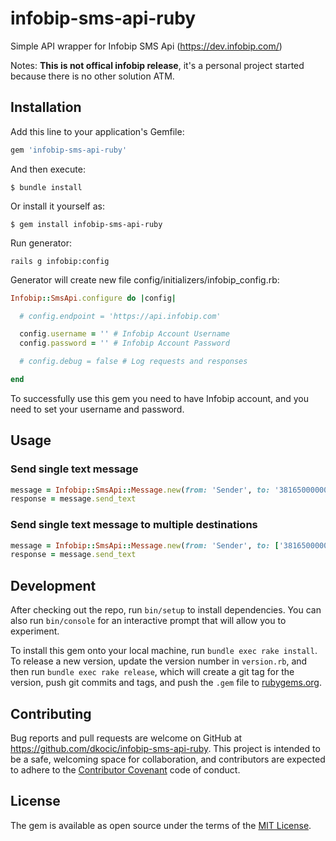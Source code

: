 # infobip-sms-api-ruby

Simple API wrapper for Infobip SMS Api (https://dev.infobip.com/)

Notes: 
**This is not offical infobip release**, it's a personal project started because there is no other solution ATM.


## Installation

Add this line to your application's Gemfile:

```ruby
gem 'infobip-sms-api-ruby'
```

And then execute:

    $ bundle install

Or install it yourself as:

    $ gem install infobip-sms-api-ruby

Run generator:

    rails g infobip:config
    
Generator will create new file config/initializers/infobip_config.rb:

```ruby
Infobip::SmsApi.configure do |config|

  # config.endpoint = 'https://api.infobip.com'

  config.username = '' # Infobip Account Username
  config.password = '' # Infobip Account Password

  # config.debug = false # Log requests and responses

end
```

To successfully use this gem you need to have Infobip account, and you need to set your username and password.

## Usage

### Send single text message
```ruby
message = Infobip::SmsApi::Message.new(from: 'Sender', to: '381650000000', text: "Lorem ipsum...")
response = message.send_text
```

### Send single text message to multiple destinations
```ruby
message = Infobip::SmsApi::Message.new(from: 'Sender', to: ['381650000000','381650000001'], text: "Lorem ipsum...")
response = message.send_text
```

## Development

After checking out the repo, run `bin/setup` to install dependencies. You can also run `bin/console` for an interactive prompt that will allow you to experiment.

To install this gem onto your local machine, run `bundle exec rake install`. To release a new version, update the version number in `version.rb`, and then run `bundle exec rake release`, which will create a git tag for the version, push git commits and tags, and push the `.gem` file to [rubygems.org](https://rubygems.org).

## Contributing

Bug reports and pull requests are welcome on GitHub at https://github.com/dkocic/infobip-sms-api-ruby. This project is intended to be a safe, welcoming space for collaboration, and contributors are expected to adhere to the [Contributor Covenant](http://contributor-covenant.org) code of conduct.


## License

The gem is available as open source under the terms of the [MIT License](http://opensource.org/licenses/MIT).

